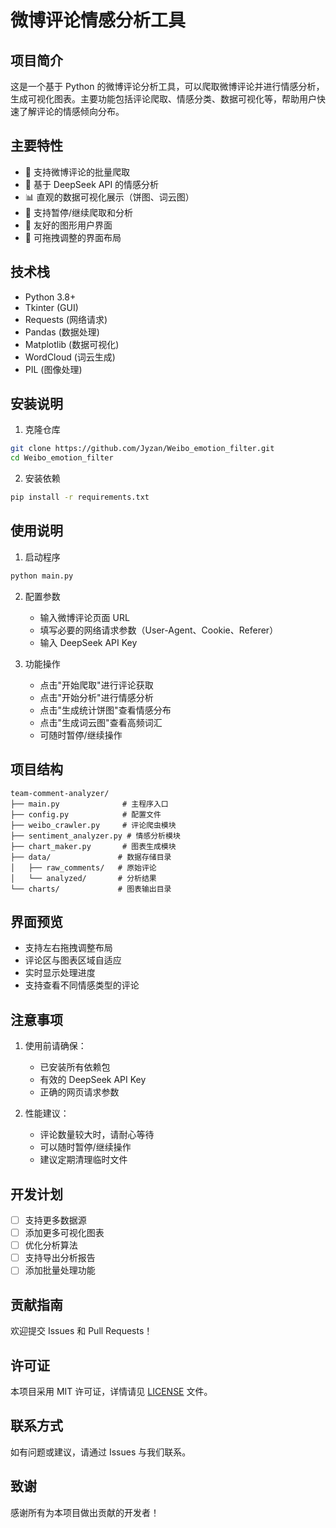 # 微博评论情感分析工具

## 项目简介
这是一个基于 Python 的微博评论分析工具，可以爬取微博评论并进行情感分析，生成可视化图表。主要功能包括评论爬取、情感分类、数据可视化等，帮助用户快速了解评论的情感倾向分布。

## 主要特性
- 💬 支持微博评论的批量爬取
- 🤖 基于 DeepSeek API 的情感分析
- 📊 直观的数据可视化展示（饼图、词云图）
- 🔄 支持暂停/继续爬取和分析
- 📱 友好的图形用户界面
- 🎨 可拖拽调整的界面布局

## 技术栈
- Python 3.8+
- Tkinter (GUI)
- Requests (网络请求)
- Pandas (数据处理)
- Matplotlib (数据可视化)
- WordCloud (词云生成)
- PIL (图像处理)

## 安装说明
1. 克隆仓库
```bash
git clone https://github.com/Jyzan/Weibo_emotion_filter.git
cd Weibo_emotion_filter
```

2. 安装依赖
```bash
pip install -r requirements.txt
```

## 使用说明
1. 启动程序
```bash
python main.py
```

2. 配置参数
   - 输入微博评论页面 URL
   - 填写必要的网络请求参数（User-Agent、Cookie、Referer）
   - 输入 DeepSeek API Key

3. 功能操作
   - 点击"开始爬取"进行评论获取
   - 点击"开始分析"进行情感分析
   - 点击"生成统计饼图"查看情感分布
   - 点击"生成词云图"查看高频词汇
   - 可随时暂停/继续操作

## 项目结构
```
team-comment-analyzer/
├── main.py              # 主程序入口
├── config.py            # 配置文件
├── weibo_crawler.py     # 评论爬虫模块
├── sentiment_analyzer.py # 情感分析模块
├── chart_maker.py       # 图表生成模块
├── data/               # 数据存储目录
│   ├── raw_comments/   # 原始评论
│   └── analyzed/       # 分析结果
└── charts/             # 图表输出目录
```

## 界面预览
- 支持左右拖拽调整布局
- 评论区与图表区域自适应
- 实时显示处理进度
- 支持查看不同情感类型的评论

## 注意事项
1. 使用前请确保：
   - 已安装所有依赖包
   - 有效的 DeepSeek API Key
   - 正确的网页请求参数

2. 性能建议：
   - 评论数量较大时，请耐心等待
   - 可以随时暂停/继续操作
   - 建议定期清理临时文件

## 开发计划
- [ ] 支持更多数据源
- [ ] 添加更多可视化图表
- [ ] 优化分析算法
- [ ] 支持导出分析报告
- [ ] 添加批量处理功能

## 贡献指南
欢迎提交 Issues 和 Pull Requests！

## 许可证
本项目采用 MIT 许可证，详情请见 [LICENSE](LICENSE) 文件。

## 联系方式
如有问题或建议，请通过 Issues 与我们联系。

## 致谢
感谢所有为本项目做出贡献的开发者！
